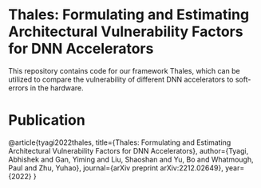 # Thales: Formulating and Estimating Architectural Vulnerability Factors for DNN Accelerators
This repository contains code for our framework Thales, which can be utilized to compare the vulnerability of different DNN accelerators to soft-errors in the hardware. 

# Publication
@article{tyagi2022thales,
  title={Thales: Formulating and Estimating Architectural Vulnerability Factors for DNN Accelerators},
  author={Tyagi, Abhishek and Gan, Yiming and Liu, Shaoshan and Yu, Bo and Whatmough, Paul and Zhu, Yuhao},
  journal={arXiv preprint arXiv:2212.02649},
  year={2022}
}

